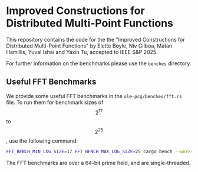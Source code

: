 # Improved Constructions for Distributed Multi-Point Functions

This repository contains the code for the the "Improved Constructions for Distributed Multi-Point Functions" by Elette Boyle, Niv Gilboa, Matan Hamillis, Yuval Ishai and Yaxin Tu, accepted to IEEE S&P 2025.

For further information on the benchmarks please use the `benches` directory.

## Useful FFT Benchmarks
We provide some useful FFT benchmarks in the `ole-pcg/benches/fft.rs` file. 
To run them for benchmark sizes of $$2^17$$ to $$2^25$$, use the following command:

```bash
FFT_BENCH_MIN_LOG_SIZE=17 FFT_BENCH_MAX_LOG_SIZE=25 cargo bench --workspace --bench fft 
```

The FFT benchmarks are over a 64-bit prime field, and are single-threaded.